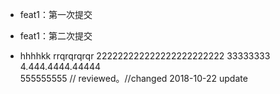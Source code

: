 * feat1：第一次提交

* feat1：第二次提交

* hhhhkk
rrqrqrqrqr
222222222222222222222222
33333333
4.444.4444.44444
<br>555555555 // reviewed。//changed
2018-10-22 update
